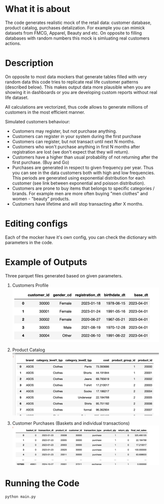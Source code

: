 # What it is about

The code generates realistic mock of the retail data: customer database, product catalog, purchases detalization. For example you can mimick datasets from FMCG, Apparel, Beauty and etc. On opposite to filling databases with random numbers this mock is simluating real customers actions.

# Description

On opposite to most data mockers that generate tables filled with very random data this code tries to replicate real life customer patterns (described below). This makes output data more plausible when you are showing it in dashboards or you are developing custom reports without real life dataset.

All calculations are vectorized, thus code allows to generate millions of customers in the most efficient manner.


Simulated customers behaviour:
- Customers may register, but not purchase anything.
- Customers can register in your system during the first purchase 
- Customers can register, but not transact until next N months. 
- Customers who won't purchase anything in first N months after registration are lost (we don't expect that they will return).
- Customers have a higher than usual probability of not returning after the first purchase. (Buy and Go)
- Purchases are generated in respect to given frequency per year. Thus you can see in the data customers both with high and low frequencies. This periods are generated using exponential distribution for each customer (see link between exponential and poisson distribution).
- Customers are prone to buy items that belongs to specific categories / brands. For example men are more often buying "men clothes" and women - "beauty" products.
- Customers have lifetime and will stop transacting after X months.

# Editing configs

Each of the mocker have it's own config, you can check the dictionary with parameters in the code.

# Example of Outputs

Three parquet files generated based on given parameters.

1. Customers Profile
![Alt text](img/tbl_customers.png)

2. Product Catalog
![Alt text](img/tbl_catalog.png)

3. Customer Purchases (Baskets and individual transactions)
![Alt text](img/tbl_transactions.png)

# Running the Code
```
python main.py
```
